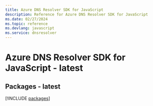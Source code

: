 ```yaml
---
title: Azure DNS Resolver SDK for JavaScript
description: Reference for Azure DNS Resolver SDK for JavaScript
ms.date: 02/27/2024
ms.topic: reference
ms.devlang: javascript
ms.service: dnsresolver
---
```

# Azure DNS Resolver SDK for JavaScript - latest
## Packages - latest
[!INCLUDE [packages](dns-resolver-index.md)]
